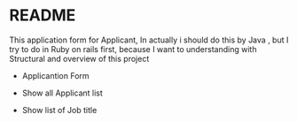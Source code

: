 # README

This application form for Applicant, In actually i should do this by Java , but I try to do in Ruby on rails first, because
I want to understanding with Structural and overview of this project

* Applicantion Form

* Show all Applicant list

* Show list of Job title
